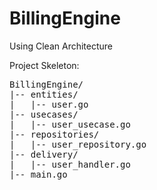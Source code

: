 # BillingEngine

Using Clean Architecture

Project Skeleton:
<pre>
BillingEngine/
|-- entities/
|   |-- user.go
|-- usecases/
|   |-- user_usecase.go
|-- repositories/
|   |-- user_repository.go
|-- delivery/
|   |-- user_handler.go
|-- main.go
</pre>
